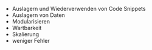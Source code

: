 * Auslagern und Wiederverwenden von Code Snippets
* Auslagern von Daten
* Modularisieren
* Wartbarkeit 
* Skalierung
* weniger Fehler
